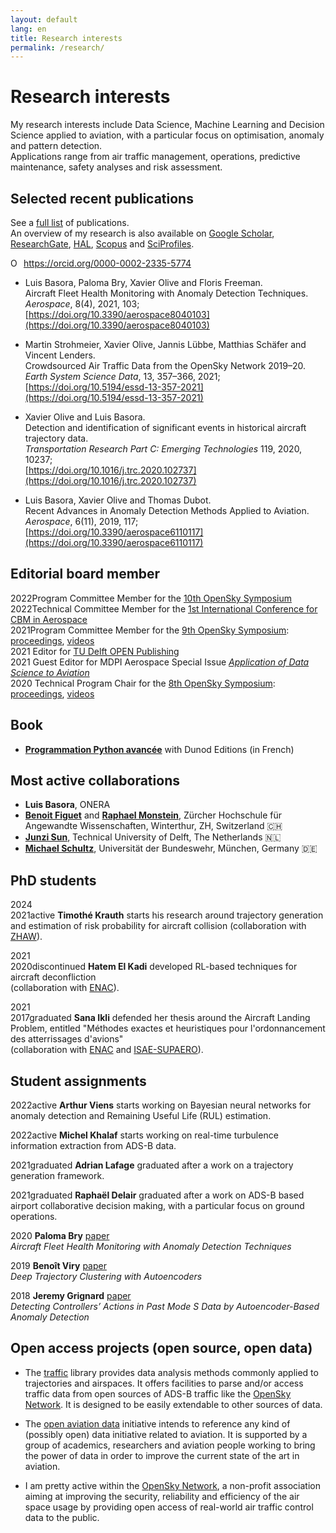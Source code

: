 ```yaml
---
layout: default
lang: en
title: Research interests
permalink: /research/
---
```


# Research interests

My research interests include Data Science, Machine Learning and Decision Science applied to aviation, with a particular focus on optimisation, anomaly and pattern detection.  
Applications range from air traffic management, operations, predictive maintenance, safety analyses and risk assessment.

## Selected recent publications

See a [full list](/publications/) of publications.  
An overview of my research is also available on [Google Scholar](https://scholar.google.fr/citations?user=mUHbacsAAAAJ&hl=fr&sortby=pubdate), [ResearchGate](https://www.researchgate.net/profile/Xavier_Olive2), [HAL](https://cv.archives-ouvertes.fr/xavier-olive), [Scopus](https://www.scopus.com/authid/detail.uri?authorId=57219756804) and [SciProfiles](https://sciprofiles.com/profile/681188).

<div itemscope itemtype="https://schema.org/Person"><a itemprop="sameAs" content="https://orcid.org/0000-0002-2335-5774" href="https://orcid.org/0000-0002-2335-5774" target="orcid.widget" rel="me noopener noreferrer" style="vertical-align:top;"><img src="https://orcid.org/sites/default/files/images/orcid_16x16.png" style="width:1em;margin-right:.5em;" alt="ORCID iD icon">https://orcid.org/0000-0002-2335-5774</a></div>

- Luis Basora, Paloma Bry, Xavier Olive and Floris Freeman.  
  Aircraft Fleet Health Monitoring with Anomaly Detection Techniques.  
  _Aerospace_, 8(4), 2021, 103;  
  [https://doi.org/10.3390/aerospace8040103](https://doi.org/10.3390/aerospace8040103)

- Martin Strohmeier, Xavier Olive, Jannis Lübbe, Matthias Schäfer and Vincent Lenders.  
  Crowdsourced Air Traffic Data from the OpenSky Network 2019–20.  
  _Earth System Science Data_, 13, 357–366, 2021;  
  [https://doi.org/10.5194/essd-13-357-2021](https://doi.org/10.5194/essd-13-357-2021)

- Xavier Olive and Luis Basora.  
  Detection and identification of significant events in historical aircraft trajectory data.  
  _Transportation Research Part C: Emerging Technologies_ 119, 2020, 10237;  
  [https://doi.org/10.1016/j.trc.2020.102737](https://doi.org/10.1016/j.trc.2020.102737)

- Luis Basora, Xavier Olive and Thomas Dubot.  
  Recent Advances in Anomaly Detection Methods Applied to Aviation.  
  _Aerospace_, 6(11), 2019, 117;  
  [https://doi.org/10.3390/aerospace6110117](https://doi.org/10.3390/aerospace6110117)

## Editorial board member

<span class="float-left year">2022</span>Program Committee Member for the [10th OpenSky Symposium](http://symposium.opensky-network.org/)<br/>
<span class="float-left year">2022</span>Technical Committee Member for the [1st International Conference for CBM in Aerospace](https://cbmacademy.eu/)<br/>
<span class="float-left year">2021</span>Program Committee Member for the [9th OpenSky Symposium](http://symposium.opensky-network.org/2021/): [proceedings](https://www.mdpi.com/2673-4591/13/1), [videos](https://www.youtube.com/playlist?list=PLNft4qtPGeqPKT8i9KJws9LXYS-u1c1Ly)<br/>
<span class="float-left year">2021</span> Editor for [TU Delft OPEN Publishing](https://www.tudelft.nl/library/tu-delft-open-science/os/open-publishing)<br/>
<span class="float-left year">2021</span> Guest Editor for MDPI Aerospace Special Issue [_Application of Data Science to Aviation_](https://www.mdpi.com/journal/aerospace/special_issues/Application_Data_Science_Aviation)<br/>
<span class="float-left year">2020</span> Technical Program Chair for the [8th OpenSky Symposium](https://symposium.opensky-network.org/2020/): [proceedings](https://www.mdpi.com/2504-3900/59/1), [videos](https://www.youtube.com/playlist?list=PLNft4qtPGeqO79zjez0mEPYEHkoI7zQCo)

## Book

- [**Programmation Python avancée**](/python) with Dunod Editions (in French)

## Most active collaborations

- **Luis Basora**, ONERA
- [**Benoit Figuet**](https://www.zhaw.ch/en/about-us/person/figu/) and [**Raphael Monstein**](https://www.zhaw.ch/en/about-us/person/mora/), Zürcher Hochschule für Angewandte Wissenschaften, Winterthur, ZH, Switzerland 🇨🇭
- [**Junzi Sun**](https://junzisun.com/), Technical University of Delft, The Netherlands 🇳🇱
- [**Michael Schultz**](https://www.unibw.de/home-en/appointment-of-professors/prof-michael-schultz), Universität der Bundeswehr, München, Germany 🇩🇪 <!-- https://www.unibw.de/lvk/ -->

## PhD students

<span class="float-left year">2024<br/>2021</span><span class="badge float-right">active</span> **Timothé Krauth** starts his research around trajectory generation and estimation of risk probability for aircraft collision (collaboration with [ZHAW](https://www.zhaw.ch/de/hochschule/)).

<span class="float-left year">2021<br/>2020</span><span class="badge discontinued float-right">discontinued</span> **Hatem El Kadi** developed RL-based techniques for aircraft deconfliction  
(collaboration with [ENAC](https://www.enac.fr/en)).

<span class="float-left year">2021<br/>2017</span><span class="badge graduated float-right">graduated</span> **Sana Ikli** defended her thesis around the Aircraft Landing Problem, entitled "Méthodes exactes et heuristiques pour l'ordonnancement des atterrissages d'avions"  
(collaboration with [ENAC](https://www.enac.fr/en) and [ISAE-SUPAERO](https://www.isae-supaero.fr/en)).

## Student assignments

<span class="float-left year">2022</span><span class="badge float-right">active</span> **Arthur Viens** starts working on Bayesian neural networks for anomaly detection and Remaining Useful Life (RUL) estimation.

<span class="float-left year">2022</span><span class="badge float-right">active</span> **Michel Khalaf** starts working on real-time turbulence information extraction from ADS-B data.

<span class="float-left year">2021</span><span class="badge graduated float-right">graduated</span> **Adrian Lafage** graduated after a work on a trajectory generation framework.

<span class="float-left year">2021</span><span class="badge graduated float-right">graduated</span> **Raphaël Delair** graduated after a work on ADS-B based airport collaborative decision making, with a particular focus on ground operations.

<span class="float-left year">2020</span> **Paloma Bry** [<span class="badge paper float-right">paper</span>](https://doi.org/10.3390/aerospace8040103)  
_Aircraft Fleet Health Monitoring with Anomaly Detection Techniques_

<span class="float-left year">2019</span> **Benoît Viry** [<span class="badge paper float-right">paper</span>](http://www.icrat.org/ICRAT/seminarContent/2020/papers/ICRAT2020_paper_2.pdf)  
_Deep Trajectory Clustering with Autoencoders_

<span class="float-left year">2018</span> **Jeremy Grignard** [<span class="badge paper float-right">paper</span>](https://www.sesarju.eu/sites/default/files/documents/sid/2018/papers/SIDs_2018_paper_17.pdf)  
_Detecting Controllers’ Actions in Past Mode S Data by Autoencoder-Based Anomaly Detection_

## Open access projects (open source, open data)

- The [traffic](https://traffic-viz.github.io/) library provides data
  analysis methods commonly applied to trajectories and airspaces. It offers
  facilities to parse and/or access traffic data from open sources of ADS-B
  traffic like the [OpenSky Network](https://opensky-network.org/).
  It is designed to be easily extendable to other sources of data.

- The [open aviation data](https://atmdata.github.io/) initiative intends to
  reference any kind of (possibly open) data initiative related to aviation. It is
  supported by a group of academics, researchers and aviation people working to
  bring the power of data in order to improve the current state of the art in
  aviation.

- I am pretty active within the [OpenSky Network](https://opensky-network.org/),
  a non-profit association aiming at improving the security, reliability and
  efficiency of the air space usage by providing open access of real-world air
  traffic control data to the public.
